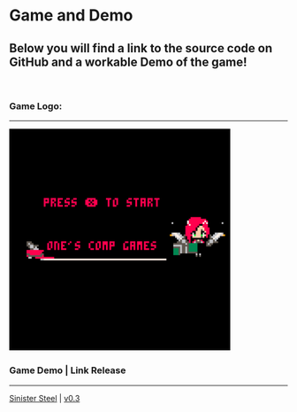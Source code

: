 # Game and Demo

## Below you will find a link to the source code on GitHub and a workable Demo of the game!


<br>

### Game Logo:
---

<img src="./images/realsteel1_1.gif" alt="Animated logo for Sinister Steel." width="400"/>

### Game Demo | Link Release
---
[Sinister Steel](/game/realsteel1.html) \| [v0.3](https://github.com/matrom01-v2/Pico-8Site/releases/tag/v0.3)